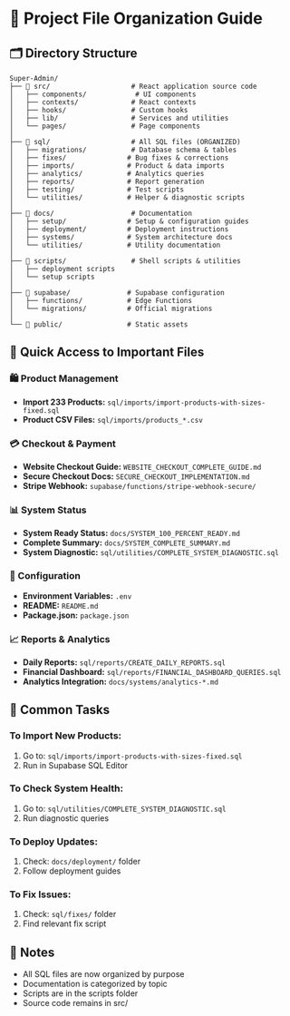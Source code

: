 # 📂 Project File Organization Guide

## 🗂️ Directory Structure

```
Super-Admin/
├── 📁 src/                    # React application source code
│   ├── components/            # UI components
│   ├── contexts/             # React contexts
│   ├── hooks/                # Custom hooks
│   ├── lib/                  # Services and utilities
│   └── pages/                # Page components
│
├── 📁 sql/                    # All SQL files (ORGANIZED)
│   ├── migrations/           # Database schema & tables
│   ├── fixes/               # Bug fixes & corrections
│   ├── imports/             # Product & data imports
│   ├── analytics/           # Analytics queries
│   ├── reports/             # Report generation
│   ├── testing/             # Test scripts
│   └── utilities/           # Helper & diagnostic scripts
│
├── 📁 docs/                   # Documentation
│   ├── setup/               # Setup & configuration guides
│   ├── deployment/          # Deployment instructions
│   ├── systems/             # System architecture docs
│   └── utilities/           # Utility documentation
│
├── 📁 scripts/                # Shell scripts & utilities
│   ├── deployment scripts
│   └── setup scripts
│
├── 📁 supabase/              # Supabase configuration
│   ├── functions/           # Edge Functions
│   └── migrations/          # Official migrations
│
└── 📁 public/                # Static assets

```

## 🚀 Quick Access to Important Files

### 🛍️ Product Management
- **Import 233 Products:** `sql/imports/import-products-with-sizes-fixed.sql`
- **Product CSV Files:** `sql/imports/products_*.csv`

### 💳 Checkout & Payment
- **Website Checkout Guide:** `WEBSITE_CHECKOUT_COMPLETE_GUIDE.md`
- **Secure Checkout Docs:** `SECURE_CHECKOUT_IMPLEMENTATION.md`
- **Stripe Webhook:** `supabase/functions/stripe-webhook-secure/`

### 📊 System Status
- **System Ready Status:** `docs/SYSTEM_100_PERCENT_READY.md`
- **Complete Summary:** `docs/SYSTEM_COMPLETE_SUMMARY.md`
- **System Diagnostic:** `sql/utilities/COMPLETE_SYSTEM_DIAGNOSTIC.sql`

### 🔧 Configuration
- **Environment Variables:** `.env`
- **README:** `README.md`
- **Package.json:** `package.json`

### 📈 Reports & Analytics
- **Daily Reports:** `sql/reports/CREATE_DAILY_REPORTS.sql`
- **Financial Dashboard:** `sql/reports/FINANCIAL_DASHBOARD_QUERIES.sql`
- **Analytics Integration:** `docs/systems/analytics-*.md`

## 🎯 Common Tasks

### To Import New Products:
1. Go to: `sql/imports/import-products-with-sizes-fixed.sql`
2. Run in Supabase SQL Editor

### To Check System Health:
1. Go to: `sql/utilities/COMPLETE_SYSTEM_DIAGNOSTIC.sql`
2. Run diagnostic queries

### To Deploy Updates:
1. Check: `docs/deployment/` folder
2. Follow deployment guides

### To Fix Issues:
1. Check: `sql/fixes/` folder
2. Find relevant fix script

## 📝 Notes
- All SQL files are now organized by purpose
- Documentation is categorized by topic
- Scripts are in the scripts folder
- Source code remains in src/
